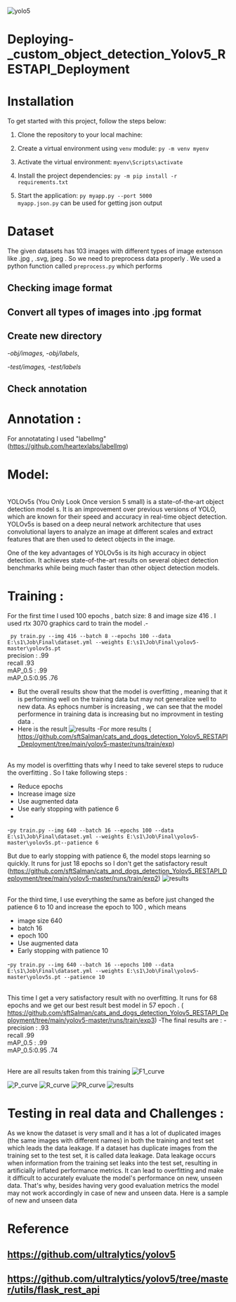 
![yolo5](https://user-images.githubusercontent.com/33355278/232350798-3ce7af8c-ab21-402d-beb5-8e931f9d9d4b.jpg)


# Deploying-_custom_object_detection_Yolov5_RESTAPI_Deployment



# Installation


To get started with this project, follow the steps below:

1. Clone the repository to your local machine:


2. Create a virtual environment using `venv` module:
  `py -m venv myenv`

3. Activate the virtual environment:
  `myenv\Scripts\activate`

4. Install the project dependencies:
  `py -m pip install -r requirements.txt`

5. Start the application:
  `py myapp.py --port 5000`
</br> `myapp.json.py` can be used for getting json output 


# Dataset 
The given datasets has 103 images with different types of image extenson like .jpg , .svg, jpeg . So we need to preprocess data properly . We used a python function called `preprocess.py` which performs 
## Checking image format 
## Convert all types of images into .jpg format
## Create new directory 
*-obj/images,
-obj/labels*,

*-test/images,
-test/labels*



## Check annotation 

# Annotation : 
For annotatating I used "labelImg" (https://github.com/heartexlabs/labelImg)

# Model: 
</br>
YOLOv5s (You Only Look Once version 5 small) is a state-of-the-art object detection model s. It is an improvement over previous versions of YOLO, which are known for their speed and accuracy in real-time object detection. YOLOv5s is based on a deep neural network architecture that uses convolutional layers to analyze an image at different scales and extract features that are then used to detect objects in the image.

One of the key advantages of YOLOv5s is its high accuracy in object detection. It achieves state-of-the-art results on several object detection benchmarks while being much faster than other object detection models.


# Training : 
For the first time I used 100 epochs , batch size: 8 and image size  416 . I used rtx 3070 graphics card to train the model .-

`
py train.py --img 416 --batch 8 --epochs 100 --data E:\s1\Job\Final\dataset.yml --weights E:\s1\Job\Final\yolov5-master\yolov5s.pt`
</br> precision : .99
</br>recall .93 
</br> mAP_0.5 : .99 
</br> mAP_0.5:0.95 .76

- But the overall results show  that the model is overfitting , meaning that it is performing well on the training data but may not generalize well to new data. As ephocs number is increasing , we can see that the model performence in training data is increasing but no improvment in testing data . 
- Here is the result 
![results](https://user-images.githubusercontent.com/33355278/232404960-525fb434-1303-4d27-af17-d8cd99f93b73.png)
-For more results 
( https://github.com/sftSalman/cats_and_dogs_detection_Yolov5_RESTAPI_Deployment/tree/main/yolov5-master/runs/train/exp) 

</br> As my model is overfitting thats why I need to take severel steps to ruduce the overfitting . So I take following steps : 
- Reduce epochs
- Increase image size 
- Use augmented data 
- Use early stopping with patience 6 
- </br>
-`py train.py --img 640 --batch 16 --epochs 100 --data E:\s1\Job\Final\dataset.yml --weights E:\s1\Job\Final\yolov5-master\yolov5s.pt--patience 6`

But due to early stopping with patience 6, the model stops learning so quickly. It runs for just 18 epochs so I don't get the satisfactory result   
(https://github.com/sftSalman/cats_and_dogs_detection_Yolov5_RESTAPI_Deployment/tree/main/yolov5-master/runs/train/exp2)
![results](https://user-images.githubusercontent.com/33355278/232408239-bdc34b3b-da00-44e6-887b-8d53778f352d.png)



</br>For the  third time, I use everything the same as before just changed the patience 6 to 10 and increase the epoch to 100 , which means
- image size 640 
- batch 16 
- epoch 100 
- Use augmented data 
- Early stopping with patience 10 



-`py train.py --img 640 --batch 16 --epochs 100 --data E:\s1\Job\Final\dataset.yml --weights E:\s1\Job\Final\yolov5-master\yolov5s.pt --patience 10 ` 

</br>  This time I get a very satisfactory result with no overfitting. It runs for 68 epochs and we get our best result best model in 57 epoch . 
( https://github.com/sftSalman/cats_and_dogs_detection_Yolov5_RESTAPI_Deployment/tree/main/yolov5-master/runs/train/exp3)
-The final results are : 
-</br> precision : .93
</br>recall .99
</br> mAP_0.5 : .99 
</br> mAP_0.5:0.95 .74

</br> Here are all results taken from this training 
![F1_curve](https://user-images.githubusercontent.com/33355278/232432216-a2b130d4-0173-42bc-b276-beddf95587e9.png)

![P_curve](https://user-images.githubusercontent.com/33355278/232432245-afd0d476-ac42-4e3a-a932-c851f3ebd0ee.png)
![R_curve](https://user-images.githubusercontent.com/33355278/232432258-7e74eb36-a56b-48f5-876f-c071826f0d8d.png)
![PR_curve](https://user-images.githubusercontent.com/33355278/232432285-7b15d92d-842a-4c54-b134-2e32774be4c0.png)
![results](https://user-images.githubusercontent.com/33355278/232432312-61b45b96-532d-4d1e-bac7-0450975ed28f.png)



# Testing in real data and Challenges : 


As we know the dataset is very small and it has a lot of duplicated images (the same images with different names) in both the training and test set which leads the data leakage. If a dataset has duplicate images from the training set to the test set, it is called data leakage. Data leakage occurs when information from the training set leaks into the test set, resulting in artificially inflated performance metrics. It can lead to overfitting and make it difficult to accurately evaluate the model's performance on new, unseen data.  That's why, besides having very good evaluation metrics the model may not work accordingly in case of new and unseen data. 
Here is a sample of new and unseen data





# Reference 
## https://github.com/ultralytics/yolov5
## https://github.com/ultralytics/yolov5/tree/master/utils/flask_rest_api


